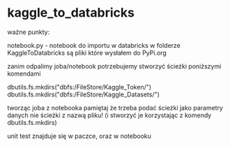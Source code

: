 # kaggle_to_databricks
ważne punkty:

notebook.py - notebook do importu w databricks
w folderze KaggleToDatabricks są pliki które wysłałem do PyPi.org

zanim odpalimy joba/notebook potrzebujemy stworzyć ścieżki poniższymi komendami

dbutils.fs.mkdirs("dbfs:/FileStore/Kaggle_Token/")
dbutils.fs.mkdirs("dbfs:/FileStore/Kaggle_Datasets/")

tworząc joba z notebooka pamiętaj że trzeba podać ścieżki jako parametry danych nie ścieżki z nazwą pliku! (i stworzyć je korzystając z komendy dbutils.fs.mkdirs)

unit test znajduje się w paczce, oraz w notebooku
